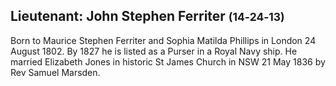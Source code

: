 ## Lieutenant: John Stephen Ferriter <small>(14‑24‑13)</small>

Born to Maurice Stephen Ferriter and Sophia Matilda Phillips in London 24 August 1802. By 1827 he is listed as a Purser in a Royal Navy ship. He married Elizabeth Jones in historic St James Church in NSW 21 May 1836 by Rev Samuel Marsden.
